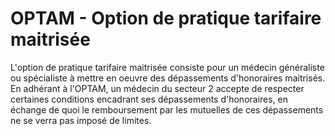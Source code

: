 # OPTAM - Option de pratique tarifaire maitrisée
<!-- SPDX-License-Identifier: MPL-2.0 -->

L'option de pratique tarifaire maitrisée consiste pour un médecin généraliste ou spécialiste à mettre en oeuvre des dépassements d'honoraires maitrisés.
En adhérant à l'OPTAM, un médecin du secteur 2 accepte de respecter certaines conditions encadrant ses dépassements d'honoraires, en échange de quoi le remboursement par les mutuelles de ces dépassements ne se verra pas imposé de limites.